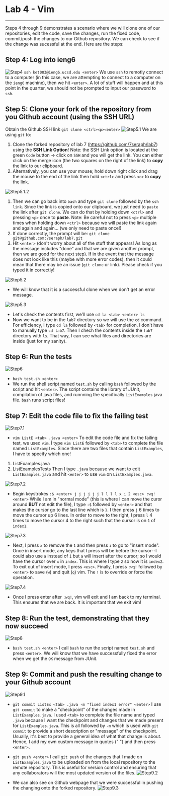 # Lab 4 - Vim
---
Steps 4 through 9 demonstrates a scenario where we will clone one of our repositories, edit the code, save the changes, run the fixed code, commit/push the changes to our Github repository. We can check to see if the change was sucessful at the end. Here are the steps: 

## Step 4: Log into ieng6
![Step4](lab4-step4.png)
`ssh ket003@ieng6.ucsd.edu <enter>`
We use `ssh` to remotly connect to a computer (in this case, we are attempting to connect to a computer on the `ieng6` machine), then we hit `<enter>`. A lot of stuff will happen and at this point in the quarter, we should not be prompted to input our password to `ssh`.

## Step 5: Clone your fork of the repository from you Github account (using the SSH URL)
Obtain the Github SSH link
`git clone <ctrl><p><enter>`
![Step5.1](lab4-step5-1.png)
We are using `git` to: 
1. Clone the forked repository of lab 7 (https://github.com/7seraph/lab7) using the **SSH Link Option**! Note: the SSH Link option is located at the green `Code` button -> click on `SSH` and you will get the link. You can either click on the merge icon (the two squares on the right of the link) to **copy** the link to our clipboard. 
2. Alternatively, you can use your mouse; hold down right click and drag the mouse to the end of the link then hold `<ctrl>` and press `<c>` to **copy** the link.

![Step5.1.2](lab4-copyurl.png)
1. Then we can go back into `bash` and type `git clone` followed by the `ssh link`. Since the link is copied onto our clipboard, we just need to `paste` the link after `git clone`. We can do that by holding down `<ctrl>` and pressing `<p>` once to **paste**. Note: Be careful not to press `<p>` multiple times when holding down `<ctrl>` because we will paste the link again and again and again... (we only need to paste once!) 
2. If done correctly, the prompt will be: `git clone git@github.com:7seraph/lab7.git`
3. Hit `<enter>` (don't worry about all of the stuff that appears! As long as the message includes "done" and that we are given another prompt, then we are good for the next step). If in the event that the message does not look like this (maybe with more error codes), then it could mean that there may be an issue (`git clone` or link). Please check if you typed it in correctly!

![Step5.2](lab4-step5-2.png)
- We will know that it is a successful clone when we don't get an error message. 

![Step5.3](lab4-step5-3.png)
- Let's check the contents first, we'll use `cd la <tab> <enter> ls`
- Now we want to be in the `lab7` directory so we will use the `cd` command. For efficiency, I type `cd la` followed by `<tab>` for completion. I don't have to manually type `cd lab7`. Then I chech the contents inside the `lab7` directory with `ls`. That way, I can see what files and directories are inside (just for my sanity).

## Step 6: Run the tests
![Step6](lab4-step6.png)
- `bash test.sh <enter>`
- We run the shell script named `test.sh` by calling `bash` followed by the script and hit `<enter>`. The script contains the library of JUnit, compilation of java files, and runnning the specifically `ListExamples` java file. `bash` runs script files! 

## Step 7: Edit the code file to fix the failing test
![Step7.1](lab4-step7-1.png)
- `vim ListE <tab> .java <enter>`
To edit the code file and fix the failing test, we used `vim`. I type `vim ListE` followed by `<tab>` to complete the file named `ListExamples`. Since there are two files that contain `ListExamples`, I have to specify which one! 
1. ListExamples.java
2. ListExamplesTests
Then I type `.java` because we want to edit `ListExamples.java` and hit `<enter>` to use `vim` on `ListExamples.java`.

![Step7.2](lab4-step7-2.png)
- Begin keystrokes `:$ <enter> j j j j j j l l l l x i 2 <esc> :wq! <enter>`
While I am in "normal mode" (this is where I can move the curor around **BUT** not edit the file), I type `:$` followed by `<enter>` and that makes the cursor go to the last line which is `}`. I then press `j` 6 times to move the cursor up 6 lines. In order to move to the right, I press `l` 4 times to move the cursor 4 to the right such that the cursor is on `1` of `index1`.

![Step7.3](lab4-step7-3.png)
- Next, I press `x` to remove the `1` and then press `i` to go to "insert mode". Once in insert mode, any keys that I press will be before the cursor--I could also use `a` instead of `i` but `a` will insert after the cursor; so I would have the cursor over `x` in `index`. This is where I type `2` so now it is `index2`. To exit out of insert mode, I press `<esc>`. Finally, I press `:wq!` followed by `<enter>` to save (`w`) and quit (`q`) vim. The `!` is to override or force the operation.

![Step7.4](lab4-step7-4.png)
- Once I press enter after `:wq!`, vim will exit and I am back to my terminal.
This ensures that we are back. It is important that we exit vim!

## Step 8: Run the test, demonstrating that they now succeed
![Step8](lab4-step8.png)
- `bash test.sh <enter>`
I call `bash` to run the script named `test.sh` and press `<enter>`. We will know that we have successfully fixed the error when we get the `OK` message from JUnit.

## Step 9: Commit and push the resulting change to your Github account
![Step9.1](lab4-step9-1.png)
- `git commit ListEx <tab> .java -m "fixed index1 error" <enter>`
I use `git commit` to make a "checkpoint" of the changes made in `ListExamples.java`. I used `<tab>` to complete the file name and typed `.java` because I want the checkpoint and changes that we made present for `ListExamples.java`. This is all followed by `-m` which is used with `git commit` to provide a short description or "message" of the checkpoint. Usually, it's best to provide a general idea of what that change is about. Hence, I add my own custom message in quotes (" ") and then press `<enter>`.

- `git push <enter>`
I call `git push` of the changes that I made on `ListExamples.java` to be uploaded on from the local repository to the remote repository. This is useful for version control and ensuring that any collaborators will the most updated version of the files. 
![Step9.2](lab4-step9-2.png)
- We can also see on Github webpage that we were successful in pushing the changing onto the forked repository.
![Step9.3](lab4-step9-3.png)

